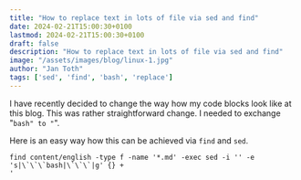 ```yaml
---
title: "How to replace text in lots of file via sed and find"
date: 2024-02-21T15:00:30+0100
lastmod: 2024-02-21T15:00:30+0100
draft: false
description: "How to replace text in lots of file via sed and find"
image: "/assets/images/blog/linux-1.jpg"
author: "Jan Toth"
tags: ['sed', 'find', 'bash', 'replace']
---
```



I have recently decided to change the way how my code blocks look like at this blog. This was rather straightforward
change. I needed to exchange "```bash" to "```".

Here is an easy way how this can be achieved via `find` and `sed`.

```
find content/english -type f -name '*.md' -exec sed -i '' -e 's|\`\`\`bash|\`\`\`|g' {} +
'
```
